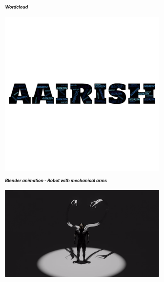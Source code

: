 ##### Wordcloud
![wordcloud](/assets/img/wordcloud.png)
##### Blender animation - Robot with mechanical arms
![robo-arms-blender](/assets/img/roboarms.gif)

